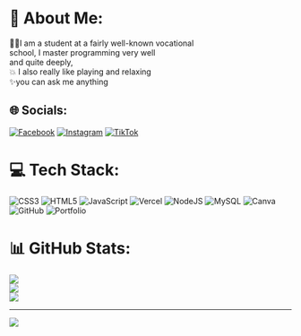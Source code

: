 # 💫 About Me:
🦾😎I am a student at a fairly well-known vocational <br>school, I master programming very well<br> and quite deeply,<br>💥 I also really like playing and relaxing<br>✨you can ask me anything 


## 🌐 Socials:
[![Facebook](https://img.shields.io/badge/Facebook-%231877F2.svg?logo=Facebook&logoColor=white)](https://facebook.com/Cikal ) [![Instagram](https://img.shields.io/badge/Instagram-%23E4405F.svg?logo=Instagram&logoColor=white)](https://instagram.com/fazri_ww) [![TikTok](https://img.shields.io/badge/TikTok-%23000000.svg?logo=TikTok&logoColor=white)](https://tiktok.com/@fazri_parker) 

# 💻 Tech Stack:
![CSS3](https://img.shields.io/badge/css3-%231572B6.svg?style=for-the-badge&logo=css3&logoColor=white) ![HTML5](https://img.shields.io/badge/html5-%23E34F26.svg?style=for-the-badge&logo=html5&logoColor=white) ![JavaScript](https://img.shields.io/badge/javascript-%23323330.svg?style=for-the-badge&logo=javascript&logoColor=%23F7DF1E) ![Vercel](https://img.shields.io/badge/vercel-%23000000.svg?style=for-the-badge&logo=vercel&logoColor=white) ![NodeJS](https://img.shields.io/badge/node.js-6DA55F?style=for-the-badge&logo=node.js&logoColor=white) ![MySQL](https://img.shields.io/badge/mysql-4479A1.svg?style=for-the-badge&logo=mysql&logoColor=white) ![Canva](https://img.shields.io/badge/Canva-%2300C4CC.svg?style=for-the-badge&logo=Canva&logoColor=white) ![GitHub](https://img.shields.io/badge/github-%23121011.svg?style=for-the-badge&logo=github&logoColor=white) ![Portfolio](https://img.shields.io/badge/Portfolio-%23000000.svg?style=for-the-badge&logo=firefox&logoColor=#FF7139)
# 📊 GitHub Stats:
![](https://github-readme-stats.vercel.app/api?username=cikal1296&theme=github_dark&hide_border=false&include_all_commits=true&count_private=true)<br/>
![](https://github-readme-streak-stats.herokuapp.com/?user=cikal1296&theme=github_dark&hide_border=false)<br/>
![](https://github-readme-stats.vercel.app/api/top-langs/?username=cikal1296&theme=github_dark&hide_border=false&include_all_commits=true&count_private=true&layout=compact)

---
[![](https://visitcount.itsvg.in/api?id=cikal1296&icon=0&color=0)](https://visitcount.itsvg.in)

<!-- Proudly created with GPRM ( https://gprm.itsvg.in ) -->
